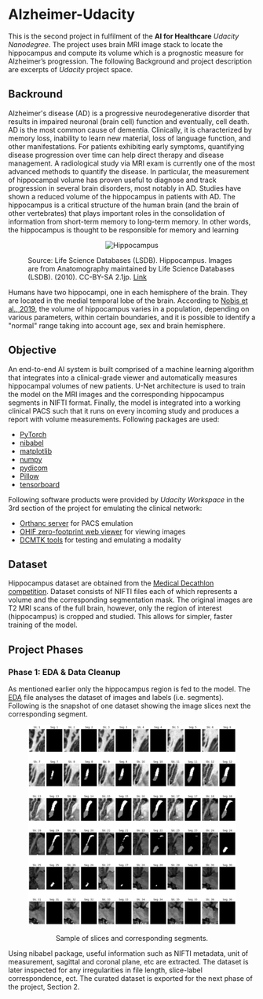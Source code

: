 # Alzheimer-Udacity
This is the second project in fulfilment of the **AI for Healthcare** *Udacity Nanodegree*. The project uses brain MRI image stack to locate the hippocampus and compute its volume which is a prognostic measure for Alzheimer’s progression. The following Background and project description are excerpts of *Udacity* project space.

## Backround
Alzheimer's disease (AD) is a progressive neurodegenerative disorder that results in impaired neuronal (brain cell) function and eventually, cell death. AD is the most common cause of dementia. Clinically, it is characterized by memory loss, inability to learn new material, loss of language function, and other manifestations.
For patients exhibiting early symptoms, quantifying disease progression over time can help direct therapy and disease management.
A radiological study via MRI exam is currently one of the most advanced methods to quantify the disease. In particular, the measurement of hippocampal volume has proven useful to diagnose and track progression in several brain disorders, most notably in AD. Studies have shown a reduced volume of the hippocampus in patients with AD.
The hippocampus is a critical structure of the human brain (and the brain of other vertebrates) that plays important roles in the consolidation of information from short-term memory to long-term memory. In other words, the hippocampus is thought to be responsible for memory and learning

<figure>
  <p align="center">
  <img
  src="https://upload.wikimedia.org/wikipedia/commons/f/ff/Hippocampus_small.gif" width="40%" height="40%"
  alt="Hippocampus">
  <figcaption>Source: Life Science Databases (LSDB). Hippocampus. Images are from Anatomography maintained by Life Science Databases (LSDB). (2010). CC-BY-SA 2.1jp. 
  <a href="https://commons.wikimedia.org/wiki/File:Hippocampus_small.gif">Link</a> </figcaption>
  </p>
</figure>

Humans have two hippocampi, one in each hemisphere of the brain. They are located in the medial temporal lobe of the brain. According to [Nobis et al., 2019](https://www.sciencedirect.com/science/article/pii/S2213158219302542), the volume of hippocampus varies in a population, depending on various parameters, within certain boundaries, and it is possible to identify a "normal" range taking into account age, sex and brain hemisphere.

## Objective
An end-to-end AI system is built comprised of a machine learning algorithm that integrates into a clinical-grade viewer and automatically measures hippocampal volumes of new patients.
U-Net architecture is used to train the model on the MRI images and the corresponding hippocampus segments in NIFTI format. Finally, the model is integrated into a working clinical PACS such that it runs on every incoming study and produces a report with volume measurements. Following packages are used:
* [PyTorch](https://pytorch.org/)
* [nibabel](https://nipy.org/nibabel/)
* [matplotlib](https://matplotlib.org/users/installing.html)
* [numpy](https://numpy.org/)
* [pydicom](https://pydicom.github.io/pydicom/stable/tutorials/installation.html)
* [Pillow](https://pillow.readthedocs.io/en/stable/installation.html)
* [tensorboard](https://pypi.org/project/tensorboard/)

Following software products were provided by *Udacity Workspace* in the 3rd section of the project for emulating the clinical network:
*	[Orthanc server](https://www.orthanc-server.com/download.php) for PACS emulation
*	[OHIF zero-footprint web viewer](https://docs.ohif.org/development/getting-started.html) for viewing images
*	[DCMTK tools](https://dcmtk.org/) for testing and emulating a modality

## Dataset
Hippocampus dataset are obtained from the [Medical Decathlon competition](http://medicaldecathlon.com/). Dataset consists of NIFTI files each of which represents a volume and the corresponding segmentation mask. The original images are T2 MRI scans of the full brain, however, only the region of interest (hippocampus) is cropped and studied. This allows for simpler, faster training of the model.

## Project Phases
### Phase 1: EDA & Data Cleanup
As mentioned earlier only the hippocampus region is fed to the model. The [EDA](Section1/EDA.ipynb) file analyses the dataset of images and labels (i.e. segments). Following is the snapshot of one dataset showing the image slices next the corresponding segment.

<figure>
  <p align="center">
  <img
  src="Section1/slcVSsgm.JPG"
  alt="Slices vs segments">
  </p>
  <figcaption><p align="center"> Sample of slices and corresponding segments. </p></figcaption>
</figure>

Using nibabel package, useful information such as NIFTI metadata, unit of measurement, sagittal and coronal plane, etc are extracted. The dataset is later inspected for any irregularities in file length, slice-label correspondence, ect. The curated dataset is exported for the next phase of the project, Section 2.


